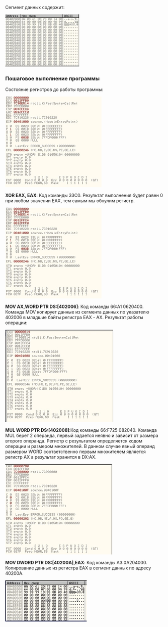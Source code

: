 

Cегмент данных содержит:

![](./files/pic2.jpg)

### Пошаговое выполнение программы

Состояние регистров до работы программы:

![](./files/pic1.jpg)

**XOR EAX, EAX**: Код команды 33С0. Результат выполнения будет равен 0 при любом значении EAX, тем самым мы обнулим регистр.

![](./files/pic1.jpg)

**MOV AX,WORD PTR DS:[402006]**: Код команды 66:A1 0620400. Команда MOV копирует данные из сегмента данных по указателю 402006 в младшие байты регистра EAX - AX. Результат работы операции:

![](./files/pic3.jpg)

**MUL WORD PTR DS:[402008]**:Код команды 66:F725 082040. Команда MUL берет 2 операнда, первый задается неявно и зависит от размера второго операнда. Регистр с результатом определяется кодом операции и размером множителей. В данном случае явный операнд размером WORD соответственно первым множителем является регистр AX а результат хранится в DX:AX.

![](./files/pic4.jpg)

**MOV DWORD PTR DS:[40200A],EAX**: Код команды A3:0A204000. Копирование данных из регистра EAX  в сегмент данных по адресу 40200A.

![](./files/pic5.jpg)